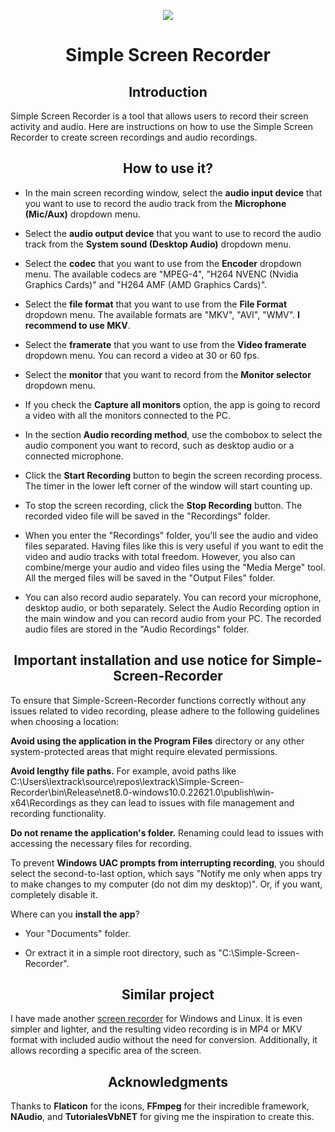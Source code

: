 <p align="center">
  <a href="https://postimg.cc/"><img src="https://i.postimg.cc/3NCTY9rx/screencapturelogo.png"></a>
</p>
<h1 align="center">Simple Screen Recorder</h1>

<h2 align="center">Introduction</h2>
<p align="left">
Simple Screen Recorder is a tool that allows users to record their screen activity and audio. Here are instructions on how to use the Simple Screen Recorder to create screen recordings and audio recordings.
</p>

<h2 align="center">How to use it?</h2>
<p align="center">

- In the main screen recording window, select the **audio input device** that you want to use to record the audio track from the **Microphone (Mic/Aux)** dropdown menu.<br>

- Select the **audio output device** that you want to use to record the audio track from the **System sound (Desktop Audio)** dropdown menu.<br>

- Select the **codec** that you want to use from the **Encoder** dropdown menu. The available codecs are "MPEG-4", "H264 NVENC (Nvidia Graphics Cards)" and "H264 AMF (AMD Graphics Cards)".<br>

- Select the **file format** that you want to use from the **File Format** dropdown menu. The available formats are "MKV", "AVI", "WMV". **I recommend to use MKV**.<br>

- Select the **framerate** that you want to use from the **Video framerate** dropdown menu. You can record a video at 30 or 60 fps.<br>

- Select the **monitor** that you want to record from the **Monitor selector** dropdown menu.<br>

- If you check the **Capture all monitors** option, the app is going to record a video with all the monitors connected to the PC.<br>

- In the section **Audio recording method**, use the combobox to select the audio component you want to record, such as desktop audio or a connected microphone.<br>

- Click the **Start Recording** button to begin the screen recording process. The timer in the lower left corner of the window will	start counting up.<br>

- To stop the screen recording, click the **Stop Recording** button. The recorded video file will be saved in the "Recordings" folder.<br>

- When you enter the "Recordings" folder, you'll see the audio and video files separated. Having files like this is very useful if you want to edit the video and audio tracks with total freedom. However, you also can combine/merge your audio and video files using the "Media Merge" tool. All the merged files will be saved in the "Output Files" folder.<br>

- You can also record audio separately. You can record your microphone, desktop audio, or both separately. 
Select the Audio Recording option in the main window and you can record audio from your PC. The recorded audio files are stored in the "Audio Recordings" folder.<br>
</p>

<h2 align="center">Important installation and use notice for Simple-Screen-Recorder</h2>
To ensure that Simple-Screen-Recorder functions correctly without any issues related to video recording, please adhere to the following guidelines when choosing a location:

**Avoid using the application in the Program Files**  directory or any other system-protected areas that might require elevated permissions.

**Avoid lengthy file paths.** For example, avoid paths like C:\Users\lextrack\source\repos\lextrack\Simple-Screen-Recorder\bin\Release\net8.0-windows10.0.22621.0\publish\win-x64\Recordings as they can lead to issues with file management and recording functionality.

**Do not rename the application's folder.** Renaming could lead to issues with accessing the necessary files for recording.

To prevent **Windows UAC prompts from interrupting recording**, you should select the second-to-last option, which says "Notify me only when apps try to make changes to my computer (do not dim my desktop)". Or, if you want, completely disable it.

Where can you **install the app**?

- Your "Documents" folder.

- Or extract it in a simple root directory, such as "C:\Simple-Screen-Recorder".

<h2 align="center">Similar project</h2>
<p align="left">
I have made another <a href="https://github.com/lextrack/MiniScreenRecorder">screen recorder</a> for Windows and Linux. It is even simpler and lighter, and the resulting video recording is in MP4 or MKV format with included audio without the need for conversion. Additionally, it allows recording a specific area of the screen.
</p>

<h2 align="center">Acknowledgments</h2>

<p>Thanks to <strong>Flaticon</strong> for the icons, <strong>FFmpeg</strong> for their incredible framework, <strong>NAudio</strong>, and <strong>TutorialesVbNET</strong> for giving me the inspiration to create this.</p>

